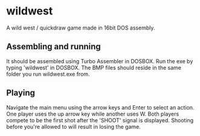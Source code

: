 # wildwest
A wild west / quickdraw game made in 16bit DOS assembly.

## Assembling and running
It should be assembled using Turbo Assembler in DOSBOX.
Run the exe by typing 'wildwest' in DOSBOX.
The BMP files should reside in the same folder you run wildwest.exe from.

## Playing
Navigate the main menu using the arrow keys and Enter to select an action.
One player uses the up arrow key while another uses W.
Both players compete to be the first shot after the 'SHOOT' signal is displayed.
Shooting before you're allowed to will result in losing the game.
